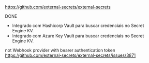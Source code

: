 https://github.com/external-secrets/external-secrets

DONE
- Integrado com Hashicorp Vault para buscar credenciais no Secret Engine KV.
- Integrado com Azure Key Vault para buscar credenciais no Secret Engine KV.

not Webhook provider with bearer authentication token
https://github.com/external-secrets/external-secrets/issues/3871

